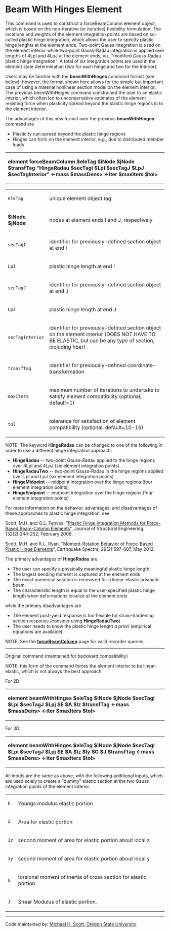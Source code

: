 # Beam With Hinges Element

<p>This command is used to construct a forceBeamColumn element object,
which is based on the non-iterative (or iterative) flexibility
formulation. The locations and weights of the element integration points
are based on so-called plastic hinge integration, which allows the user
to specify plastic hinge lenghts at the element ends. Two-point Gauss
integration is used on the element interior while two-point Gauss-Radau
integration is applied over lengths of 4LpI and 4LpJ at the element
ends, viz. "modified Gauss-Radau plastic hinge integration". A total of
six integration points are used in the element state determination (two
for each hinge and two for the interior).</p>
<p>Users may be familiar with the <strong>beamWithHinges</strong>
command format (see below); however, the format shown here allows for
the simple but important case of using a material nonlinear section
model on the element interior. The previous beamWithHinges command
constrained the user to an elastic interior, which often led to
unconservative estimates of the element resisting force when plasticity
spread beyond the plastic hinge regions in to the element interior.</p>
<p>The advantages of this new format over the previous
<strong>beamWithHinges</strong> command are</p>
<ul>
<li>Plasticity can spread beyond the plastic hinge regions</li>
<li>Hinges can form on the element interior, e.g., due to distributed
member loads</li>
</ul>
<table>
<tbody>
<tr class="odd">
<td><p><strong>element forceBeamColumn $eleTag $iNode $jNode $transfTag
"HingeRadau $secTagI $LpI $secTagJ $LpJ $secTagInterior" &lt;-mass
$massDens&gt; &lt;-iter $maxIters $tol&gt;</strong></p></td>
</tr>
</tbody>
</table>
<table>
<tbody>
<tr class="odd">
<td><code class="parameter-table-variable">eleTag</code></td>
<td><p>unique element object tag</p></td>
</tr>
<tr class="even">
<td><p><strong>$iNode $jNode</strong></p></td>
<td><p>nodes at element ends I and J, respectively</p></td>
</tr>
<tr class="odd">
<td><code class="parameter-table-variable">secTagI</code></td>
<td><p>identifier for previously-defined section object at end
I</p></td>
</tr>
<tr class="even">
<td><code class="parameter-table-variable">LpI</code></td>
<td><p>plastic hinge length at end I</p></td>
</tr>
<tr class="odd">
<td><code class="parameter-table-variable">secTagJ</code></td>
<td><p>identifier for previously-defined section object at end
J</p></td>
</tr>
<tr class="even">
<td><code class="parameter-table-variable">LpJ</code></td>
<td><p>plastic hinge length at end J</p></td>
</tr>
<tr class="odd">
<td><code class="parameter-table-variable">secTagInterior</code></td>
<td><p>identifier for previously-defined section object on the element
interior (DOES NOT HAVE TO BE ELASTIC, but can be any type of section,
including fiber)</p></td>
</tr>
<tr class="even">
<td><code class="parameter-table-variable">transfTag</code></td>
<td><p>identifier for previously-defined
coordinate-transformation</p></td>
</tr>
<tr class="odd">
<td><code class="parameter-table-variable">maxIters</code></td>
<td><p>maximum number of iterations to undertake to satisfy element
compatibility (optional, default=1)</p></td>
</tr>
<tr class="even">
<td><code class="parameter-table-variable">tol</code></td>
<td><p>tolerance for satisfaction of element compatibility (optional,
default=10-16)</p></td>
</tr>
</tbody>
</table>
<p>NOTE: The keyword <strong>HingeRadau</strong> can be changed to one
of the following in order to use a different hinge integration
approach:</p>
<ul>
<li><strong>HingeRadau</strong> -- two-point Gauss-Radau applied to the
hinge regions over 4LpI and 4LpJ (six element integration points)</li>
<li><strong>HingeRadauTwo</strong> -- two-point Gauss-Radau in the hinge
regions applied over LpI and LpJ (six element integration points)</li>
<li><strong>HingeMidpoint</strong> -- midpoint integration over the
hinge regions (four element integration points)</li>
<li><strong>HingeEndpoint</strong> -- endpoint integration over the
hinge regions (four element integration points)</li>
</ul>
<p>For more information on the behavior, advantages, and disadvantages
of these approaches to plastic hinge integration, see</p>
<p>Scott, M.H. and G.L. Fenves. "<a
href="http://dx.doi.org/10.1061/(ASCE)0733-9445(2006)132:2(244)">Plastic
Hinge Integration Methods for Force-Based Beam-Column Elements</a>",
Journal of Structural Engineering, 132(2):244-252, February 2006.</p>
<p>Scott, M.H. and K.L. Ryan. "<a
href="http://dx.doi.org/10.1193/1.4000136">Moment-Rotation Behavior of
Force-Based Plastic Hinge Elements</a>", Earthquake Spectra,
29(2):597-607, May 2013.</p>
<p>The primary advantages of <strong>HingeRadau</strong> are</p>
<ul>
<li>The user can specify a physically meaningful plastic hinge
length</li>
<li>The largest bending moment is captured at the element ends</li>
<li>The exact numerical solution is recovered for a linear-elastic
prismatic beam</li>
<li>The characteristic length is equal to the user-specified plastic
hinge length when deformations localize at the element ends</li>
</ul>
<p>while the primary disadvantages are</p>
<ul>
<li>The element post-yield response is too flexible for strain-hardening
section response (consider using <strong>HingeRadauTwo</strong>)</li>
<li>The user needs to know the plastic hinge length <em>a priori</em>
(empirical equations are available)</li>
</ul>
<p>NOTE: See the <strong><a href="Force-Based_Beam-Column_Element"
title="wikilink"> forceBeamColumn</a></strong> page for valid recorder
queries.</p>
<hr />
<p>Original command (maintained for backward compatibility)</p>
<p>NOTE: this form of the command forces the element interior to be
linear-elastic, which is not always the best approach.</p>
<p>For 2D:</p>
<table>
<tbody>
<tr class="odd">
<td><p><strong>element beamWithHinges $eleTag $iNode $jNode $secTagI
$Lpi $secTagJ $Lpj $E $A $Iz $transfTag &lt;-mass $massDens&gt;
&lt;-iter $maxIters $tol&gt;</strong></p></td>
</tr>
</tbody>
</table>
<p>For 3D:</p>
<table>
<tbody>
<tr class="odd">
<td><p><strong>element beamWithHinges $eleTag $iNode $jNode $secTagI
$Lpi $secTagJ $Lpj $E $A $Iz $Iy $G $J $transfTag &lt;-mass
$massDens&gt; &lt;-iter $maxIters $tol&gt;</strong></p></td>
</tr>
</tbody>
</table>
<p>All inputs are the same as above, with the following additional
inputs, which are used solely to create a "dummy" elastic section at the
two Gauss integration points of the element interior</p>
<table>
<tbody>
<tr class="odd">
<td><code class="parameter-table-variable">E</code></td>
<td><p>Youngs modulus elastic portion</p></td>
</tr>
<tr class="even">
<td><code class="parameter-table-variable">A</code></td>
<td><p>Area for elastic portion</p></td>
</tr>
<tr class="odd">
<td><code class="parameter-table-variable">Iz</code></td>
<td><p>second moment of area for elastic portion about local z</p></td>
</tr>
<tr class="even">
<td><code class="parameter-table-variable">Iy</code></td>
<td><p>second moment of area for elastic portion about local y</p></td>
</tr>
<tr class="odd">
<td><code class="parameter-table-variable">G</code></td>
<td><p>torsional moment of inertia of cross section for elastic
portion</p></td>
</tr>
<tr class="even">
<td><code class="parameter-table-variable">J</code></td>
<td><p>Shear Modulus of elastic portion.</p></td>
</tr>
</tbody>
</table>
<hr />
<p>Code maintained by: <a
href="http://web.engr.oregonstate.edu/~mhscott">Michael H. Scott, Oregon
State University</a></p>
